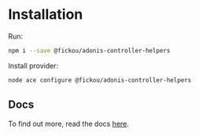# Installation
Run:
```bash
npm i --save @fickou/adonis-controller-helpers
```

Install provider:
```bash
node ace configure @fickou/adonis-controller-helpers
```
## Docs

To find out more, read the docs [here](https://github.com/afidosstar/adonis-controller-helpers).